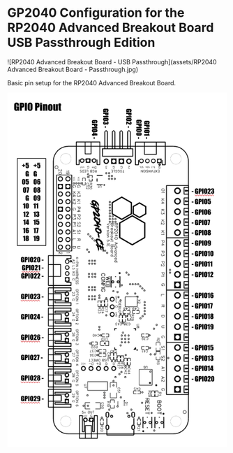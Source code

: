 # GP2040 Configuration for the RP2040 Advanced Breakout Board USB Passthrough Edition

![RP2040 Advanced Breakout Board - USB Passthrough](assets/RP2040 Advanced Breakout Board - Passthrough.jpg)

Basic pin setup for the RP2040 Advanced Breakout Board.

![Pin Mapping](assets/RP2040AdvancedBreakoutBoard_pinout.png)
